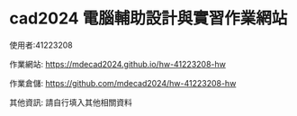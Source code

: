 # cad2024 電腦輔助設計與實習作業網站

使用者:41223208

作業網站: https://mdecad2024.github.io/hw-41223208-hw

作業倉儲: https://github.com/mdecad2024/hw-41223208-hw

其他資訊: 請自行填入其他相關資料
